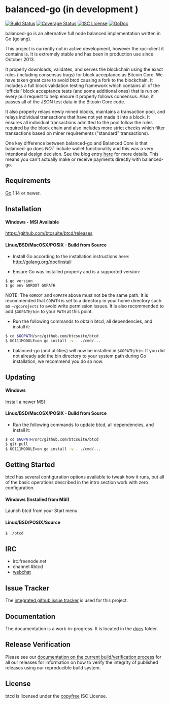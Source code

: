 balanced-go (in development )
====

[![Build Status](https://github.com/btcsuite/btcd/workflows/Build%20and%20Test/badge.svg)](https://github.com/btcsuite/btcd/actions)
[![Coverage Status](https://coveralls.io/repos/github/dashevo/balanced-go/badge.svg?branch=master)](https://coveralls.io/github/dashevo/balanced-go?branch=master)
[![ISC License](https://img.shields.io/badge/license-ISC-blue.svg)](http://copyfree.org)
[![GoDoc](https://img.shields.io/badge/godoc-reference-blue.svg)](https://godoc.org/github.com/btcsuite/btcd)

balanced-go is an alternative full node balanced implementation written in Go (golang).

This project is currently not in active development, however the rpc-client it
contains is.  It is extremely stable and has been in production use since October 2013.

It properly downloads, validates, and serves the blockchain using the exact
rules (including consensus bugs) for block acceptance as Bitcoin Core.  We have
taken great care to avoid btcd causing a fork to the blockchain.  It includes a
full block validation testing framework which contains all of the 'official'
block acceptance tests (and some additional ones) that is run on every pull
request to help ensure it properly follows consensus.  Also, it passes all of
the JSON test data in the Bitcoin Core code.

It also properly relays newly mined blocks, maintains a transaction pool, and
relays individual transactions that have not yet made it into a block.  It
ensures all individual transactions admitted to the pool follow the rules
required by the block chain and also includes more strict checks which filter
transactions based on miner requirements ("standard" transactions).

One key difference between balanced-go and Balanced Core is that balanced-go does *NOT* include
wallet functionality and this was a very intentional design decision.  See the
blog entry [here](https://web.archive.org/web/20171125143919/https://blog.conformal.com/btcd-not-your-moms-bitcoin-daemon)
for more details.  This means you can't actually make or receive payments
directly with balanced-go.

## Requirements

[Go](http://golang.org) 1.14 or newer.

## Installation

#### Windows - MSI Available

https://github.com/btcsuite/btcd/releases

#### Linux/BSD/MacOSX/POSIX - Build from Source

- Install Go according to the installation instructions here:
  http://golang.org/doc/install

- Ensure Go was installed properly and is a supported version:

```bash
$ go version
$ go env GOROOT GOPATH
```

NOTE: The `GOROOT` and `GOPATH` above must not be the same path.  It is
recommended that `GOPATH` is set to a directory in your home directory such as
`~/goprojects` to avoid write permission issues.  It is also recommended to add
`$GOPATH/bin` to your `PATH` at this point.

- Run the following commands to obtain btcd, all dependencies, and install it:

```bash
$ cd $GOPATH/src/github.com/btcsuite/btcd
$ GO111MODULE=on go install -v . ./cmd/...
```

- balanced-go (and utilities) will now be installed in ```$GOPATH/bin```.  If you did
  not already add the bin directory to your system path during Go installation,
  we recommend you do so now.

## Updating

#### Windows

Install a newer MSI

#### Linux/BSD/MacOSX/POSIX - Build from Source

- Run the following commands to update btcd, all dependencies, and install it:

```bash
$ cd $GOPATH/src/github.com/btcsuite/btcd
$ git pull
$ GO111MODULE=on go install -v . ./cmd/...
```

## Getting Started

btcd has several configuration options available to tweak how it runs, but all
of the basic operations described in the intro section work with zero
configuration.

#### Windows (Installed from MSI)

Launch btcd from your Start menu.

#### Linux/BSD/POSIX/Source

```bash
$ ./btcd
```

## IRC

- irc.freenode.net
- channel #btcd
- [webchat](https://webchat.freenode.net/?channels=btcd)

## Issue Tracker

The [integrated github issue tracker](https://github.com/btcsuite/btcd/issues)
is used for this project.

## Documentation

The documentation is a work-in-progress.  It is located in the [docs](https://github.com/btcsuite/btcd/tree/master/docs) folder.

## Release Verification

Please see our [documentation on the current build/verification
process](https://github.com/btcsuite/btcd/tree/master/release) for all our
releases for information on how to verify the integrity of published releases
using our reproducible build system.

## License

btcd is licensed under the [copyfree](http://copyfree.org) ISC License.

